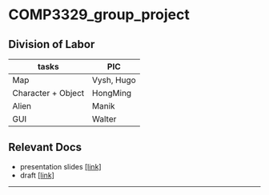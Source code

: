 # COMP3329_group_project

## Division of Labor

| tasks              | PIC        |
| ------------------ | ---------- |
| Map                | Vysh, Hugo |
| Character + Object | HongMing   |
| Alien              | Manik      |
| GUI                | Walter     |

## Relevant Docs

* presentation slides [\[link\]][1]
* draft [\[link\]][2]
  
---

[1]:https://docs.google.com/presentation/d/1Kgk3DIstk8leo9sHDmjxCj0RqgiKXDD_oi-bo_FioAY/

[2]:https://docs.google.com/document/d/1cdTU3ufEFFRrfucawTN1B7EBaeB0rf4c_OAAEZJRz7I/
